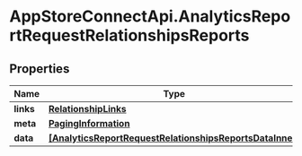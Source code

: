 # AppStoreConnectApi.AnalyticsReportRequestRelationshipsReports

## Properties

Name | Type | Description | Notes
------------ | ------------- | ------------- | -------------
**links** | [**RelationshipLinks**](RelationshipLinks.md) |  | [optional] 
**meta** | [**PagingInformation**](PagingInformation.md) |  | [optional] 
**data** | [**[AnalyticsReportRequestRelationshipsReportsDataInner]**](AnalyticsReportRequestRelationshipsReportsDataInner.md) |  | [optional] 


